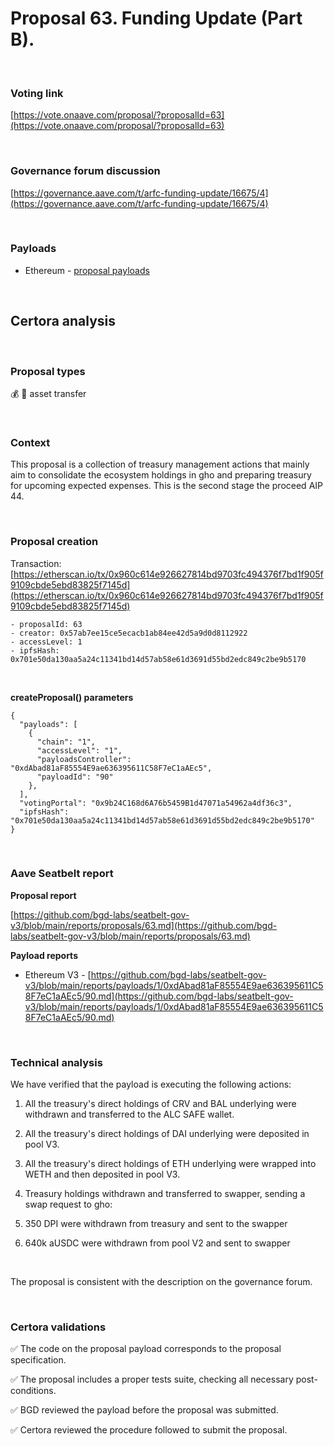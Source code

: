 # Proposal 63. Funding Update (Part B).

<br>

### Voting link

[https://vote.onaave.com/proposal/?proposalId=63](https://vote.onaave.com/proposal/?proposalId=63)

<br>

### Governance forum discussion

[https://governance.aave.com/t/arfc-funding-update/16675/4](https://governance.aave.com/t/arfc-funding-update/16675/4)

<br>

### Payloads

* Ethereum - [proposal payloads](https://etherscan.io/address/0xdE406AF1cc0595aB4e3a28C3b9C2e7edE0Fb12BE#code#F1#L129)

<br>

## Certora analysis

<br>

### Proposal types

:moneybag: :receipt: asset transfer

<br>

### Context

This proposal is a collection of treasury management actions that mainly aim to consolidate the ecosystem holdings in gho and preparing treasury for upcoming expected expenses. This is the second stage the proceed AIP 44.

<br>

### Proposal creation

Transaction: [https://etherscan.io/tx/0x960c614e926627814bd9703fc494376f7bd1f905f9109cbde5ebd83825f7145d](https://etherscan.io/tx/0x960c614e926627814bd9703fc494376f7bd1f905f9109cbde5ebd83825f7145d)

```
- proposalId: 63
- creator: 0x57ab7ee15ce5ecacb1ab84ee42d5a9d0d8112922
- accessLevel: 1
- ipfsHash: 0x701e50da130aa5a24c11341bd14d57ab58e61d3691d55bd2edc849c2be9b5170
```

<br>

**createProposal() parameters**

```
{
  "payloads": [ 
    { 
      "chain": "1", 
      "accessLevel": "1", 
      "payloadsController": "0xdAbad81aF85554E9ae636395611C58F7eC1aAEc5", 
      "payloadId": "90" 
    }, 
  ], 
  "votingPortal": "0x9b24C168d6A76b5459B1d47071a54962a4df36c3", 
  "ipfsHash": "0x701e50da130aa5a24c11341bd14d57ab58e61d3691d55bd2edc849c2be9b5170" 
}
```

<br>

### Aave Seatbelt report

**Proposal report**

[https://github.com/bgd-labs/seatbelt-gov-v3/blob/main/reports/proposals/63.md](https://github.com/bgd-labs/seatbelt-gov-v3/blob/main/reports/proposals/63.md)

**Payload reports**

* Ethereum V3 - [https://github.com/bgd-labs/seatbelt-gov-v3/blob/main/reports/payloads/1/0xdAbad81aF85554E9ae636395611C58F7eC1aAEc5/90.md](https://github.com/bgd-labs/seatbelt-gov-v3/blob/main/reports/payloads/1/0xdAbad81aF85554E9ae636395611C58F7eC1aAEc5/90.md)

<br>

### Technical analysis

We have verified that the payload is executing the following actions:

1. All the treasury's direct holdings of CRV and BAL underlying were withdrawn and transferred to the ALC SAFE wallet.

2. All the treasury's direct holdings of DAI underlying were deposited in pool V3.

3. All the treasury's direct holdings of ETH underlying were wrapped into WETH and then deposited in pool V3.

4. Treasury holdings withdrawn and transferred to swapper, sending a swap request to gho:
  1. 350 DPI were withdrawn from treasury and sent to the swapper
  2. 640k aUSDC were withdrawn from pool V2 and sent to swapper

<br>

The proposal is consistent with the description on the governance forum.

<br>

### Certora validations

:white_check_mark: The code on the proposal payload corresponds to the proposal specification.

:white_check_mark: The proposal includes a proper tests suite, checking all necessary post-conditions. 

:white_check_mark: BGD reviewed the payload before the proposal was submitted. 

:white_check_mark: Certora reviewed the procedure followed to submit the proposal.
